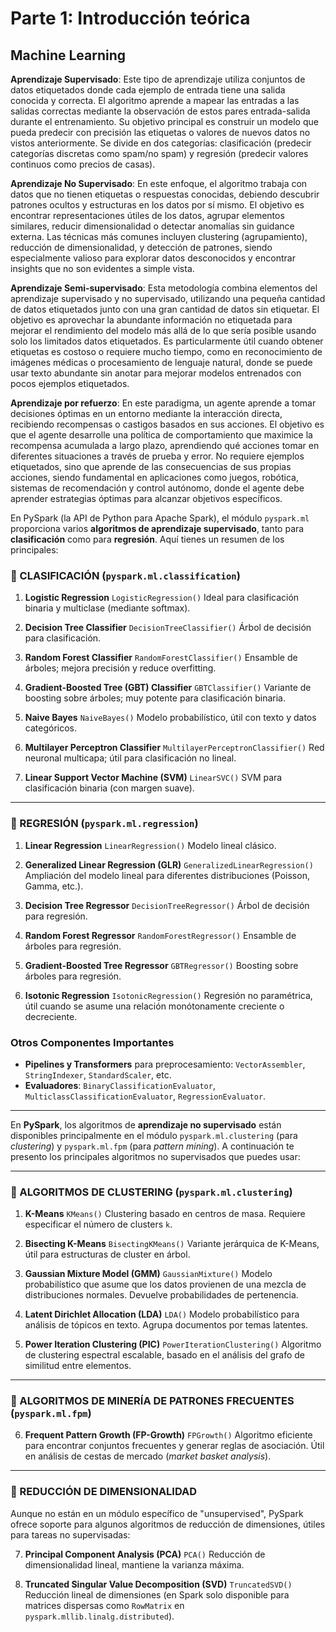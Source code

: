 
# Parte 1: Introducción teórica

## Machine Learning

**Aprendizaje Supervisado**: Este tipo de aprendizaje utiliza conjuntos de datos etiquetados donde cada ejemplo de entrada tiene una salida conocida y correcta. El algoritmo aprende a mapear las entradas a las salidas correctas mediante la observación de estos pares entrada-salida durante el entrenamiento. Su objetivo principal es construir un modelo que pueda predecir con precisión las etiquetas o valores de nuevos datos no vistos anteriormente. Se divide en dos categorías: clasificación (predecir categorías discretas como spam/no spam) y regresión (predecir valores continuos como precios de casas).

**Aprendizaje No Supervisado**: En este enfoque, el algoritmo trabaja con datos que no tienen etiquetas o respuestas conocidas, debiendo descubrir patrones ocultos y estructuras en los datos por sí mismo. El objetivo es encontrar representaciones útiles de los datos, agrupar elementos similares, reducir dimensionalidad o detectar anomalías sin guidance externa. Las técnicas más comunes incluyen clustering (agrupamiento), reducción de dimensionalidad, y detección de patrones, siendo especialmente valioso para explorar datos desconocidos y encontrar insights que no son evidentes a simple vista.

**Aprendizaje Semi-supervisado**: Esta metodología combina elementos del aprendizaje supervisado y no supervisado, utilizando una pequeña cantidad de datos etiquetados junto con una gran cantidad de datos sin etiquetar. El objetivo es aprovechar la abundante información no etiquetada para mejorar el rendimiento del modelo más allá de lo que sería posible usando solo los limitados datos etiquetados. Es particularmente útil cuando obtener etiquetas es costoso o requiere mucho tiempo, como en reconocimiento de imágenes médicas o procesamiento de lenguaje natural, donde se puede usar texto abundante sin anotar para mejorar modelos entrenados con pocos ejemplos etiquetados.

**Aprendizaje por refuerzo**: En este paradigma, un agente aprende a tomar decisiones óptimas en un entorno mediante la interacción directa, recibiendo recompensas o castigos basados en sus acciones. El objetivo es que el agente desarrolle una política de comportamiento que maximice la recompensa acumulada a largo plazo, aprendiendo qué acciones tomar en diferentes situaciones a través de prueba y error. No requiere ejemplos etiquetados, sino que aprende de las consecuencias de sus propias acciones, siendo fundamental en aplicaciones como juegos, robótica, sistemas de recomendación y control autónomo, donde el agente debe aprender estrategias óptimas para alcanzar objetivos específicos.

En PySpark (la API de Python para Apache Spark), el módulo `pyspark.ml` proporciona varios **algoritmos de aprendizaje supervisado**, tanto para **clasificación** como para **regresión**. Aquí tienes un resumen de los principales:

### 🔹 CLASIFICACIÓN (`pyspark.ml.classification`)

1. **Logistic Regression**
   `LogisticRegression()`
   Ideal para clasificación binaria y multiclase (mediante softmax).

2. **Decision Tree Classifier**
   `DecisionTreeClassifier()`
   Árbol de decisión para clasificación.

3. **Random Forest Classifier**
   `RandomForestClassifier()`
   Ensamble de árboles; mejora precisión y reduce overfitting.

4. **Gradient-Boosted Tree (GBT) Classifier**
   `GBTClassifier()`
   Variante de boosting sobre árboles; muy potente para clasificación binaria.

5. **Naive Bayes**
   `NaiveBayes()`
   Modelo probabilístico, útil con texto y datos categóricos.

6. **Multilayer Perceptron Classifier**
   `MultilayerPerceptronClassifier()`
   Red neuronal multicapa; útil para clasificación no lineal.

7. **Linear Support Vector Machine (SVM)**
   `LinearSVC()`
   SVM para clasificación binaria (con margen suave).

---

### 🔹 REGRESIÓN (`pyspark.ml.regression`)

1. **Linear Regression**
   `LinearRegression()`
   Modelo lineal clásico.

2. **Generalized Linear Regression (GLR)**
   `GeneralizedLinearRegression()`
   Ampliación del modelo lineal para diferentes distribuciones (Poisson, Gamma, etc.).

3. **Decision Tree Regressor**
   `DecisionTreeRegressor()`
   Árbol de decisión para regresión.

4. **Random Forest Regressor**
   `RandomForestRegressor()`
   Ensamble de árboles para regresión.

5. **Gradient-Boosted Tree Regressor**
   `GBTRegressor()`
   Boosting sobre árboles para regresión.

6. **Isotonic Regression**
   `IsotonicRegression()`
   Regresión no paramétrica, útil cuando se asume una relación monótonamente creciente o decreciente.


### Otros Componentes Importantes

* **Pipelines y Transformers** para preprocesamiento: `VectorAssembler`, `StringIndexer`, `StandardScaler`, etc.
* **Evaluadores**: `BinaryClassificationEvaluator`, `MulticlassClassificationEvaluator`, `RegressionEvaluator`.

---

En **PySpark**, los algoritmos de **aprendizaje no supervisado** están disponibles principalmente en el módulo `pyspark.ml.clustering` (para *clustering*) y `pyspark.ml.fpm` (para *pattern mining*). A continuación te presento los principales algoritmos no supervisados que puedes usar:

---

### 🔹 ALGORITMOS DE CLUSTERING (`pyspark.ml.clustering`)

1. **K-Means**
   `KMeans()`
   Clustering basado en centros de masa. Requiere especificar el número de clusters `k`.

2. **Bisecting K-Means**
   `BisectingKMeans()`
   Variante jerárquica de K-Means, útil para estructuras de cluster en árbol.

3. **Gaussian Mixture Model (GMM)**
   `GaussianMixture()`
   Modelo probabilístico que asume que los datos provienen de una mezcla de distribuciones normales. Devuelve probabilidades de pertenencia.

4. **Latent Dirichlet Allocation (LDA)**
   `LDA()`
   Modelo probabilístico para análisis de tópicos en texto. Agrupa documentos por temas latentes.

5. **Power Iteration Clustering (PIC)**
   `PowerIterationClustering()`
   Algoritmo de clustering espectral escalable, basado en el análisis del grafo de similitud entre elementos.

---

### 🔹 ALGORITMOS DE MINERÍA DE PATRONES FRECUENTES (`pyspark.ml.fpm`)

6. **Frequent Pattern Growth (FP-Growth)**
   `FPGrowth()`
   Algoritmo eficiente para encontrar conjuntos frecuentes y generar reglas de asociación. Útil en análisis de cestas de mercado (*market basket analysis*).

---

### 🔹 REDUCCIÓN DE DIMENSIONALIDAD

Aunque no están en un módulo específico de "unsupervised", PySpark ofrece soporte para algunos algoritmos de reducción de dimensiones, útiles para tareas no supervisadas:

7. **Principal Component Analysis (PCA)**
   `PCA()`
   Reducción de dimensionalidad lineal, mantiene la varianza máxima.

8. **Truncated Singular Value Decomposition (SVD)**
   `TruncatedSVD()`
   Reducción lineal de dimensiones (en Spark solo disponible para matrices dispersas como `RowMatrix` en `pyspark.mllib.linalg.distributed`).

